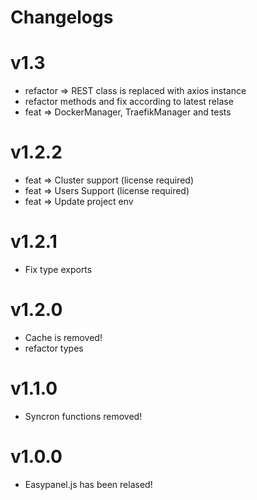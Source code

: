 # Changelogs

# v1.3

- refactor => REST class is replaced with axios instance
- refactor methods and fix according to latest relase
- feat => DockerManager, TraefikManager and tests

# v1.2.2

- feat => Cluster support (license required)
- feat => Users Support (license required)
- feat => Update project env

# v1.2.1

- Fix type exports

# v1.2.0

- Cache is removed!
- refactor types

# v1.1.0

- Syncron functions removed!

# v1.0.0

- Easypanel.js has been relased!
